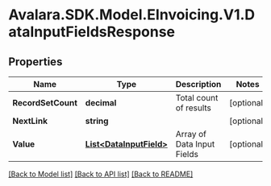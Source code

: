 # Avalara.SDK.Model.EInvoicing.V1.DataInputFieldsResponse

## Properties

Name | Type | Description | Notes
------------ | ------------- | ------------- | -------------
**RecordSetCount** | **decimal** | Total count of results | [optional] 
**NextLink** | **string** |  | [optional] 
**Value** | [**List&lt;DataInputField&gt;**](DataInputField.md) | Array of Data Input Fields | [optional] 

[[Back to Model list]](../../../README.md#documentation-for-models) [[Back to API list]](../../../README.md#documentation-for-api-endpoints) [[Back to README]](../../../README.md)

